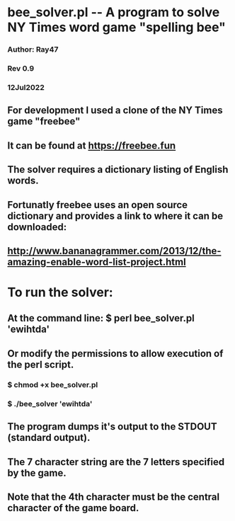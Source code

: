 # bee_solver.pl -- A program to solve NY Times word game "spelling bee"
### Author: Ray47
### Rev 0.9
### 12Jul2022
## For development I used a clone of the NY Times game "freebee"
## It can be found at https://freebee.fun
## The solver requires a dictionary listing of English words.
## Fortunatly freebee uses an open source dictionary and provides a link to where it can be downloaded:
## http://www.bananagrammer.com/2013/12/the-amazing-enable-word-list-project.html
# To run the solver:
## At the command line: $ perl bee_solver.pl 'ewihtda'
## Or modify the permissions to allow execution of the perl script.
### $ chmod +x bee_solver.pl
### $ ./bee_solver 'ewihtda'
## The program dumps it's output to the STDOUT (standard output).
## The 7 character string are the 7 letters specified by the game.
## Note that the 4th character must be the central character of the game board.
